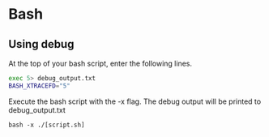 # Bash

## Using debug 

At the top of your bash script, enter the following lines. 

```bash
exec 5> debug_output.txt
BASH_XTRACEFD="5"
```

Execute the bash script with the -x flag. The debug output will be printed to debug\_output.txt

```text
bash -x ./[script.sh]
```


